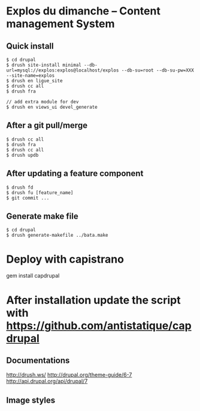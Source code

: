 # Explos du dimanche – Content management System


## Quick install
    $ cd drupal
    $ drush site-install minimal --db-url=mysql://explos:explos@localhost/explos --db-su=root --db-su-pw=XXX --site-name=explos
    $ drush en ligue_site
    $ drush cc all
    $ drush fra

    // add extra module for dev
    $ drush en views_ui devel_generate

## After a git pull/merge
    $ drush cc all
    $ drush fra
    $ drush cc all
    $ drush updb

## After updating a feature component
    $ drush fd
    $ drush fu [feature_name]
    $ git commit ...


## Generate make file
    $ cd drupal
    $ drush generate-makefile ../bata.make


# Deploy with capistrano

gem install capdrupal
# After installation update the script with https://github.com/antistatique/capdrupal

## Documentations

http://drush.ws/
http://drupal.org/theme-guide/6-7
http://api.drupal.org/api/drupal/7


## Image styles

